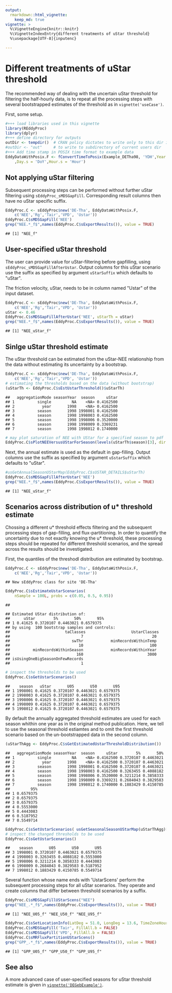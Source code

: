 ```yaml
---
output: 
  rmarkdown::html_vignette:
    keep_md: true
vignette: >
  %\VignetteEngine{knitr::knitr}
  %\VignetteIndexEntry{different treatments of uStar threshold}
  %\usepackage[UTF-8]{inputenc}

---
```









# Different treatments of uStar threshold

The recommended way of dealing with the uncertain uStar threshold for filtering
the half-hourly data, is to repeat all the processing steps with several 
bootstrapped estimates of the threshold as in `vignette('useCase')`.

First, some setup.


```r
#+++ load libraries used in this vignette
library(REddyProc)
library(dplyr)
#+++ define directory for outputs
outDir <- tempdir()  # CRAN policy dictates to write only to this dir in examples
#outDir <- "out"     # to write to subdirectory of current users dir
#+++ Add time stamp in POSIX time format to example data
EddyDataWithPosix.F <- fConvertTimeToPosix(Example_DETha98, 'YDH',Year.s = 'Year' 
    ,Day.s = 'DoY',Hour.s = 'Hour')
```

## Not applying uStar filtering

Subsequent processing steps can be performed without further uStar filtering
using `sEddyProc_sMDSGapFill`. Corresponding result columns then have
no uStar specific suffix. 


```r
EddyProc.C <- sEddyProc$new('DE-Tha', EddyDataWithPosix.F, 
	c('NEE','Rg','Tair','VPD', 'Ustar'))
EddyProc.C$sMDSGapFill('NEE')
grep("NEE.*_f$",names(EddyProc.C$sExportResults()), value = TRUE)
```

```
## [1] "NEE_f"
```

## User-specified uStar threshold

The user can provide value for uStar-filtering before gapfilling, using
`sEddyProc_sMDSGapFillAfterUstar`. Output columns for this uStar scenario use
the suffix as specified by argument `uStarSuffix` which defaults to "uStar". 

The friction velocity, uStar, needs to be in column named "Ustar" of the input 
dataset.


```r
EddyProc.C <- sEddyProc$new('DE-Tha', EddyDataWithPosix.F, 
	c('NEE','Rg','Tair','VPD', 'Ustar'))
uStar <- 0.46
EddyProc.C$sMDSGapFillAfterUstar('NEE', uStarTh = uStar)
grep("NEE.*_f$",names(EddyProc.C$sExportResults()), value = TRUE)
```

```
## [1] "NEE_uStar_f"
```

## Sinlge uStar threshold estimate

The uStar threshold can be estimated from the uStar-NEE relationship 
from the data without estimating its uncertainty by a bootstrap.


```r
EddyProc.C <- sEddyProc$new('DE-Tha', EddyDataWithPosix.F, 
	c('NEE','Rg','Tair','VPD', 'Ustar'))
# estimating the thresholds based on the data (without bootstrap)
(uStarTh <- EddyProc.C$sEstUstarThreshold()$uStarTh)
```

```
##   aggregationMode seasonYear  season     uStar
## 1          single         NA    <NA> 0.4162500
## 2            year       1998    <NA> 0.4162500
## 3          season       1998 1998001 0.4162500
## 4          season       1998 1998003 0.4162500
## 5          season       1998 1998006 0.3520000
## 6          season       1998 1998009 0.3369231
## 7          season       1998 1998012 0.1740000
```

```r
# may plot saturation of NEE with UStar for a specified season to pdf
EddyProc.C$sPlotNEEVersusUStarForSeason(levels(uStarTh$season)[3], dir = outDir )
```

Next, the annual estimate is used as the default in gap-filling.
Output columns use the suffix as specified by argument `uSstarSuffix` 
which defaults to "uStar".


```r
#usGetAnnualSeasonUStarMap(EddyProc.C$sUSTAR_DETAILS$uStarTh)
EddyProc.C$sMDSGapFillAfterUstar('NEE')
grep("NEE.*_f$",names(EddyProc.C$sExportResults()), value = TRUE)
```

```
## [1] "NEE_uStar_f"
```
## Scenarios across distribution of u* threshold estimate

Chossing a different u* threshold effects filtering and the subsequent processing
steps of gap-filling, and flux-partitioning. In order to quantify the uncertainty
due to not exactly knowing the u* threshold, these processing steps should be
repeated for different threshold scenarios, and the spread across the results should
be investigated.

First, the quantiles of the threshodl distribution are estimated by bootstrap.


```r
EddyProc.C <- sEddyProc$new('DE-Tha', EddyDataWithPosix.F, 
	c('NEE','Rg','Tair','VPD', 'Ustar'))
```

```
## New sEddyProc class for site 'DE-Tha'
```

```r
EddyProc.C$sEstimateUstarScenarios(
    nSample = 100L, probs = c(0.05, 0.5, 0.95))
```

```
## 
```

```
## Estimated UStar distribution of:
##      uStar        5%       50%       95%
## 1 0.41625 0.3720107 0.4463021 0.6579375 
## by using  100 bootstrap samples and controls:
##                        taClasses                    UstarClasses 
##                               7                              20 
##                           swThr            minRecordsWithinTemp 
##                              10                             100 
##          minRecordsWithinSeason            minRecordsWithinYear 
##                             160                            3000 
## isUsingOneBigSeasonOnFewRecords 
##                               1
```

```r
# inspect the thresholds to be used
EddyProc.C$sGetUstarScenarios()
```

```
##    season   uStar       U05       U50       U95
## 1 1998001 0.41625 0.3720107 0.4463021 0.6579375
## 2 1998003 0.41625 0.3720107 0.4463021 0.6579375
## 3 1998006 0.41625 0.3720107 0.4463021 0.6579375
## 4 1998009 0.41625 0.3720107 0.4463021 0.6579375
## 5 1998012 0.41625 0.3720107 0.4463021 0.6579375
```

By default the annually aggregated threshold estimates are used for each season
whithin one year as in the original method publication.
Here, we tell to use the seasonal threshold estiamtes and to
omit the first threshold scenario based on the un-bootstrapped data in the second 
column.


```r
(uStarThAgg <- EddyProc.C$sGetEstimatedUstarThresholdDistribution())
```

```
##   aggregationMode seasonYear  season     uStar        5%       50%
## 1          single         NA    <NA> 0.4162500 0.3720107 0.4463021
## 2            year       1998    <NA> 0.4162500 0.3720107 0.4463021
## 3          season       1998 1998001 0.4162500 0.3720107 0.4463021
## 4          season       1998 1998003 0.4162500 0.3263455 0.4088182
## 5          season       1998 1998006 0.3520000 0.3211214 0.3858333
## 6          season       1998 1998009 0.3369231 0.2684043 0.3829583
## 7          season       1998 1998012 0.1740000 0.1883429 0.4150785
##         95%
## 1 0.6579375
## 2 0.6579375
## 3 0.6579375
## 4 0.5553000
## 5 0.4443083
## 6 0.5187952
## 7 0.5549714
```

```r
EddyProc.C$sSetUstarScenarios( usGetSeasonalSeasonUStarMap(uStarThAgg)[,-2])
# inspect the changed thresholds to be used
EddyProc.C$sGetUstarScenarios()
```

```
##    season       U05       U50       U95
## 3 1998001 0.3720107 0.4463021 0.6579375
## 4 1998003 0.3263455 0.4088182 0.5553000
## 5 1998006 0.3211214 0.3858333 0.4443083
## 6 1998009 0.2684043 0.3829583 0.5187952
## 7 1998012 0.1883429 0.4150785 0.5549714
```

Several function whose name ends with 'UstarScens'
perform the subsequent processing steps for all uStar scenarios.
They operate and create columns that differ between threshold scenarios by
a suffix.


```r
EddyProc.C$sMDSGapFillUStarScens("NEE")
grep("NEE_.*_f$",names(EddyProc.C$sExportResults()), value = TRUE)
```

```
## [1] "NEE_U05_f" "NEE_U50_f" "NEE_U95_f"
```

```r
EddyProc.C$sSetLocationInfo(LatDeg = 51.0, LongDeg = 13.6, TimeZoneHour = 1)
EddyProc.C$sMDSGapFill('Tair', FillAll.b = FALSE)
EddyProc.C$sMDSGapFill('VPD', FillAll.b = FALSE)
EddyProc.C$sMRFluxPartitionUStarScens()
grep("GPP_.*_f$",names(EddyProc.C$sExportResults()), value = TRUE)
```

```
## [1] "GPP_U05_f" "GPP_U50_f" "GPP_U95_f"
```

## See also
A more advanced case of user-specified seasons for
uStar threshold estimate is given in [`vignette('DEGebExample')`](DEGebExample.html).
